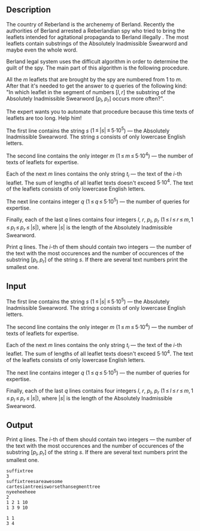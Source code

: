 ## Description

<div><p>The country of Reberland is the archenemy of Berland. Recently the authorities of Berland arrested a Reberlandian spy who tried to bring the leaflets intended for agitational propaganda to Berland illegally . The most leaflets contain substrings of the Absolutely Inadmissible Swearword and maybe even the whole word.</p><p>Berland legal system uses the difficult algorithm in order to determine the guilt of the spy. The main part of this algorithm is the following procedure.</p><p>All the <span class="tex-span"><i>m</i></span> leaflets that are brought by the spy are numbered from <span class="tex-span">1</span> to <span class="tex-span"><i>m</i></span>. After that it's needed to get the answer to <span class="tex-span"><i>q</i></span> queries of the following kind: "<span class="tex-font-style-it">In which leaflet in the segment of numbers <span class="tex-span">[<i>l</i>, <i>r</i>]</span> the substring of the Absolutely Inadmissible Swearword <span class="tex-span">[<i>p</i><sub class="lower-index"><i>l</i></sub>, <i>p</i><sub class="lower-index"><i>r</i></sub>]</span> occurs more often?</span>".</p><p>The expert wants you to automate that procedure because this time texts of leaflets are too long. Help him!</p></div><div class="input-specification"><p>The first line contains the string <span class="tex-span"><i>s</i></span> (<span class="tex-span">1 ≤ |<i>s</i>| ≤ 5·10<sup class="upper-index">5</sup></span>) — the Absolutely Inadmissible Swearword. The string <span class="tex-span"><i>s</i></span> consists of only lowercase English letters.</p><p>The second line contains the only integer <span class="tex-span"><i>m</i></span> (<span class="tex-span">1 ≤ <i>m</i> ≤ 5·10<sup class="upper-index">4</sup></span>) — the number of texts of leaflets for expertise.</p><p>Each of the next <span class="tex-span"><i>m</i></span> lines contains the only string <span class="tex-span"><i>t</i><sub class="lower-index"><i>i</i></sub></span> — the text of the <span class="tex-span"><i>i</i></span>-th leaflet. The sum of lengths of all leaflet texts doesn't exceed <span class="tex-span">5·10<sup class="upper-index">4</sup></span>. The text of the leaflets consists of only lowercase English letters.</p><p>The next line contains integer <span class="tex-span"><i>q</i></span> (<span class="tex-span">1 ≤ <i>q</i> ≤ 5·10<sup class="upper-index">5</sup></span>) — the number of queries for expertise.</p><p>Finally, each of the last <span class="tex-span"><i>q</i></span> lines contains four integers <span class="tex-span"><i>l</i></span>, <span class="tex-span"><i>r</i></span>, <span class="tex-span"><i>p</i><sub class="lower-index"><i>l</i></sub></span>, <span class="tex-span"><i>p</i><sub class="lower-index"><i>r</i></sub></span> (<span class="tex-span">1 ≤ <i>l</i> ≤ <i>r</i> ≤ <i>m</i>, 1 ≤ <i>p</i><sub class="lower-index"><i>l</i></sub> ≤ <i>p</i><sub class="lower-index"><i>r</i></sub> ≤ |<i>s</i>|</span>), where <span class="tex-span">|<i>s</i>|</span> is the length of the Absolutely Inadmissible Swearword.</p></div><div class="output-specification"><p>Print <span class="tex-span"><i>q</i></span> lines. The <span class="tex-span"><i>i</i></span>-th of them should contain two integers — the number of the text with the most occurences and the number of occurences of the substring <span class="tex-span">[<i>p</i><sub class="lower-index"><i>l</i></sub>, <i>p</i><sub class="lower-index"><i>r</i></sub>]</span> of the string <span class="tex-span"><i>s</i></span>. If there are several text numbers print the smallest one.</p></div>

## Input

<p>The first line contains the string <span class="tex-span"><i>s</i></span> (<span class="tex-span">1 ≤ |<i>s</i>| ≤ 5·10<sup class="upper-index">5</sup></span>) — the Absolutely Inadmissible Swearword. The string <span class="tex-span"><i>s</i></span> consists of only lowercase English letters.</p><p>The second line contains the only integer <span class="tex-span"><i>m</i></span> (<span class="tex-span">1 ≤ <i>m</i> ≤ 5·10<sup class="upper-index">4</sup></span>) — the number of texts of leaflets for expertise.</p><p>Each of the next <span class="tex-span"><i>m</i></span> lines contains the only string <span class="tex-span"><i>t</i><sub class="lower-index"><i>i</i></sub></span> — the text of the <span class="tex-span"><i>i</i></span>-th leaflet. The sum of lengths of all leaflet texts doesn't exceed <span class="tex-span">5·10<sup class="upper-index">4</sup></span>. The text of the leaflets consists of only lowercase English letters.</p><p>The next line contains integer <span class="tex-span"><i>q</i></span> (<span class="tex-span">1 ≤ <i>q</i> ≤ 5·10<sup class="upper-index">5</sup></span>) — the number of queries for expertise.</p><p>Finally, each of the last <span class="tex-span"><i>q</i></span> lines contains four integers <span class="tex-span"><i>l</i></span>, <span class="tex-span"><i>r</i></span>, <span class="tex-span"><i>p</i><sub class="lower-index"><i>l</i></sub></span>, <span class="tex-span"><i>p</i><sub class="lower-index"><i>r</i></sub></span> (<span class="tex-span">1 ≤ <i>l</i> ≤ <i>r</i> ≤ <i>m</i>, 1 ≤ <i>p</i><sub class="lower-index"><i>l</i></sub> ≤ <i>p</i><sub class="lower-index"><i>r</i></sub> ≤ |<i>s</i>|</span>), where <span class="tex-span">|<i>s</i>|</span> is the length of the Absolutely Inadmissible Swearword.</p>

## Output

<p>Print <span class="tex-span"><i>q</i></span> lines. The <span class="tex-span"><i>i</i></span>-th of them should contain two integers — the number of the text with the most occurences and the number of occurences of the substring <span class="tex-span">[<i>p</i><sub class="lower-index"><i>l</i></sub>, <i>p</i><sub class="lower-index"><i>r</i></sub>]</span> of the string <span class="tex-span"><i>s</i></span>. If there are several text numbers print the smallest one.</p>





```input1
suffixtree
3
suffixtreesareawesome
cartesiantreeisworsethansegmenttree
nyeeheeheee
2
1 2 1 10
1 3 9 10

```




```output1
1 1
3 4

```


